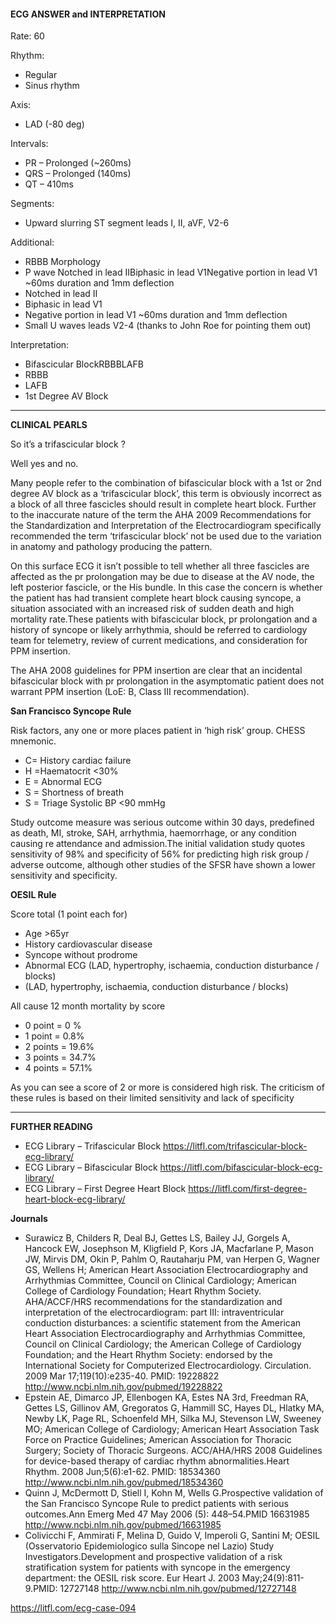 #### ECG ANSWER and INTERPRETATION
Rate: 60 

Rhythm:
* Regular 
* Sinus rhythm 

Axis:
* LAD (-80 deg) 

Intervals:
* PR – Prolonged (~260ms) 
* QRS – Prolonged (140ms) 
* QT – 410ms 

Segments:
* Upward slurring ST segment leads I, II, aVF, V2-6 

Additional:
* RBBB Morphology 
* P wave Notched in lead IIBiphasic in lead V1Negative portion in lead V1 ~60ms duration and 1mm deflection 
* Notched in lead II 
* Biphasic in lead V1 
* Negative portion in lead V1 ~60ms duration and 1mm deflection 
* Small U waves leads V2-4 (thanks to John Roe for pointing them out) 

Interpretation:
* Bifascicular BlockRBBBLAFB 
* RBBB 
* LAFB 
* 1st Degree AV Block 

---------------

**CLINICAL PEARLS**

So it’s a trifascicular block ?

Well yes and no.

Many people refer to the combination of bifascicular block with a 1st or 2nd degree AV block as a ‘trifascicular block’, this term is obviously incorrect as a block of all three fascicles should result in complete heart block.
Further to the inaccurate nature of the term the AHA 2009 Recommendations for the Standardization and Interpretation of the Electrocardiogram specifically recommended the term ‘trifascicular block’ not be used due to the variation in anatomy and pathology producing the pattern.

On this surface ECG it isn’t possible to tell whether all three fascicles are affected as the pr prolongation may be due to disease at the AV node, the left posterior fascicle, or the His bundle. In this case the concern is whether the patient has had transient complete heart block causing syncope, a situation associated with an increased risk of sudden death and high mortality rate.These patients with bifascicular block, pr prolongation and a history of syncope or likely arrhythmia, should be referred to cardiology team for telemetry, review of current medications, and consideration for PPM insertion.

The AHA 2008 guidelines for PPM insertion are clear that an incidental bifascicular block with pr prolongation in the asymptomatic patient does not warrant PPM insertion (LoE: B, Class III recommendation).

**San Francisco Syncope Rule**

Risk factors, any one or more places patient in ‘high risk’ group. CHESS mnemonic.
* C= History cardiac failure 
* H =Haematocrit <30% 
* E = Abnormal ECG 
* S = Shortness of breath 
* S = Triage Systolic BP <90 mmHg 

Study outcome measure was serious outcome within 30 days, predefined as death, MI, stroke, SAH, arrhythmia, haemorrhage, or any condition causing re attendance and admission.The initial validation study quotes sensitivity of 98% and specificity of 56% for predicting high risk group / adverse outcome, although other studies of the SFSR have shown a lower sensitivity and specificity.

**OESIL Rule**

Score total (1 point each for)
* Age >65yr 
* History cardiovascular disease 
* Syncope without prodrome 
* Abnormal ECG (LAD, hypertrophy, ischaemia, conduction disturbance / blocks) 
* (LAD, hypertrophy, ischaemia, conduction disturbance / blocks) 

All cause 12 month mortality by score
* 0 point = 0 % 
* 1 point = 0.8% 
* 2 points = 19.6% 
* 3 points = 34.7% 
* 4 points = 57.1% 

As you can see a score of 2 or more is considered high risk.
The criticism of these rules is based on their limited sensitivity and lack of specificity

---------------

**FURTHER READING**
* ECG Library – Trifascicular Block <https://litfl.com/trifascicular-block-ecg-library/>
* ECG Library – Bifascicular Block <https://litfl.com/bifascicular-block-ecg-library/>
* ECG Library – First Degree Heart Block <https://litfl.com/first-degree-heart-block-ecg-library/>

**Journals**

* Surawicz B, Childers R, Deal BJ, Gettes LS, Bailey JJ, Gorgels A, Hancock EW, Josephson M, Kligfield P, Kors JA, Macfarlane P, Mason JW, Mirvis DM, Okin P, Pahlm O, Rautaharju PM, van Herpen G, Wagner GS, Wellens H; American Heart Association Electrocardiography and Arrhythmias Committee, Council on Clinical Cardiology; American College of Cardiology Foundation; Heart Rhythm Society. AHA/ACCF/HRS recommendations for the standardization and interpretation of the electrocardiogram: part III: intraventricular conduction disturbances: a scientific statement from the American Heart Association Electrocardiography and Arrhythmias Committee, Council on Clinical Cardiology; the American College of Cardiology Foundation; and the Heart Rhythm Society: endorsed by the International Society for Computerized Electrocardiology. Circulation. 2009 Mar 17;119(10):e235-40. PMID: 19228822  <http://www.ncbi.nlm.nih.gov/pubmed/19228822>
* Epstein AE, Dimarco JP, Ellenbogen KA, Estes NA 3rd, Freedman RA, Gettes LS, Gillinov AM, Gregoratos G, Hammill SC, Hayes DL, Hlatky MA, Newby LK, Page RL, Schoenfeld MH, Silka MJ, Stevenson LW, Sweeney MO; American College of Cardiology; American Heart Association Task Force on Practice Guidelines; American Association for Thoracic Surgery; Society of Thoracic Surgeons. ACC/AHA/HRS 2008 Guidelines for device-based therapy of cardiac rhythm abnormalities.Heart Rhythm. 2008 Jun;5(6):e1-62. PMID: 18534360  <http://www.ncbi.nlm.nih.gov/pubmed/18534360>
* Quinn J, McDermott D, Stiell I, Kohn M, Wells G.Prospective validation of the San Francisco Syncope Rule to predict patients with serious outcomes.Ann Emerg Med 47 May 2006 (5): 448–54.PMID 16631985  <http://www.ncbi.nlm.nih.gov/pubmed/16631985>
* Colivicchi F, Ammirati F, Melina D, Guido V, Imperoli G, Santini M; OESIL (Osservatorio Epidemiologico sulla Sincope nel Lazio) Study Investigators.Development and prospective validation of a risk stratification system for patients with syncope in the emergency department: the OESIL risk score. Eur Heart J. 2003 May;24(9):811-9.PMID: 12727148  <http://www.ncbi.nlm.nih.gov/pubmed/12727148>

<https://litfl.com/ecg-case-094>